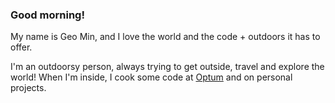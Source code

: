 ### Good morning!

My name is Geo Min, and I love the world and the code + outdoors it has to offer. 

I'm an outdoorsy person, always trying to get outside, travel and explore the world! When I'm inside, I cook some code at [Optum](https://www.optum.com/) and on personal projects.
